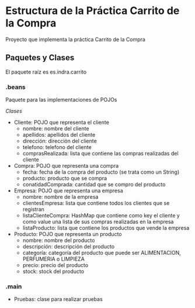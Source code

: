 # Estructura de la Práctica Carrito de la Compra

Proyecto que implementa la práctica Carrito de la Compra

## Paquetes y Clases

El paquete raíz es es.indra.carrito

### .beans

Paquete para las implementaciones de POJOs

*Clases*

* Cliente: POJO que representa el cliente
	+ nombre: nombre del cliente
	+ apellidos: apellidos del cliente
	+ dirección: dirección del cliente
	+ telefono: telefono del cliente
	+ comprasRealizada: lista que contiene las compras realizadas del cliente
* Compra: POJO que representa una compra
	+ fecha: fecha de la compra del producto (se trata como un String)
	+ producto: producto que se compra
	+ conatidadComprada: cantidad que se compro del producto
* Empresa: POJO que representa una empresa
	+ nombre: nombre de la empresa
	+ clientesEmpresa: lista que contiene todos los clientes que se registran
	+ listaClienteCompra: HashMap que contiene como key el cliente y como value una lista de sus compras realizadas en la empresa
	+ listaProducto: lista que contiene los productos que vende la empresa
* Producto: POJO que representa un producto
	+ nombre: nombre del producto
	+ descripción: descripción del producto
	+ categoría: categoría del producto que puede ser ALIMENTACION, PERFUMERIA o LIMPIEZA
	+ precio: precio del producto
	+ stock: stock del producto

### .main

* Pruebas: clase para realizar pruebas

